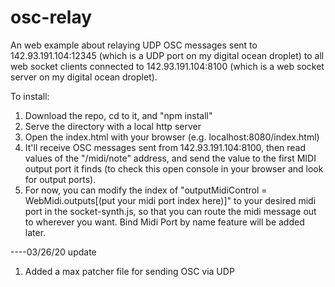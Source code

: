 # osc-relay

An web example about relaying UDP OSC messages sent to 142.93.191.104:12345 (which is a UDP port on my digital ocean droplet) to all web socket clients connected to 142.93.191.104:8100 (which is a web socket server on my digital ocean droplet).

To install:

1. Download the repo, cd to it, and "npm install"
2. Serve the directory with a local http server
3. Open the index.html with your browser (e.g. localhost:8080/index.html)
4. It'll receive OSC messages sent from 142.93.191.104:8100, then read values of the "/midi/note" address, and send the value to the first MIDI output port it finds (to check this open console in your browser and look for output ports). 
5. For now, you can modify the index of "outputMidiControl = WebMidi.outputs[(put your midi port index here)]" to your desired midi port in the socket-synth.js, so that you can route the midi message out to wherever you want. Bind Midi Port by name feature will be added later.

----03/26/20 update
1. Added a max patcher file for sending OSC via UDP
